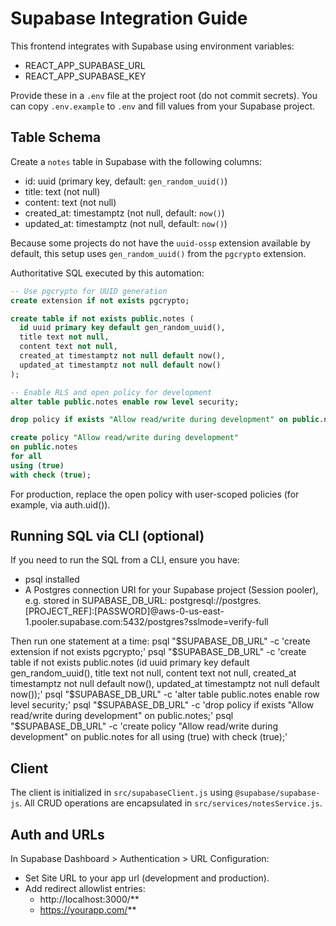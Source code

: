 # Supabase Integration Guide

This frontend integrates with Supabase using environment variables:
- REACT_APP_SUPABASE_URL
- REACT_APP_SUPABASE_KEY

Provide these in a `.env` file at the project root (do not commit secrets). You can copy `.env.example` to `.env` and fill values from your Supabase project.

## Table Schema

Create a `notes` table in Supabase with the following columns:

- id: uuid (primary key, default: `gen_random_uuid()`)
- title: text (not null)
- content: text (not null)
- created_at: timestamptz (not null, default: `now()`)
- updated_at: timestamptz (not null, default: `now()`)

Because some projects do not have the `uuid-ossp` extension available by default, this setup uses `gen_random_uuid()` from the `pgcrypto` extension.

Authoritative SQL executed by this automation:

```sql
-- Use pgcrypto for UUID generation
create extension if not exists pgcrypto;

create table if not exists public.notes (
  id uuid primary key default gen_random_uuid(),
  title text not null,
  content text not null,
  created_at timestamptz not null default now(),
  updated_at timestamptz not null default now()
);

-- Enable RLS and open policy for development
alter table public.notes enable row level security;

drop policy if exists "Allow read/write during development" on public.notes;

create policy "Allow read/write during development"
on public.notes
for all
using (true)
with check (true);
```

For production, replace the open policy with user-scoped policies (for example, via auth.uid()).

## Running SQL via CLI (optional)

If you need to run the SQL from a CLI, ensure you have:
- psql installed
- A Postgres connection URI for your Supabase project (Session pooler), e.g. stored in SUPABASE_DB_URL:
  postgresql://postgres.[PROJECT_REF]:[PASSWORD]@aws-0-us-east-1.pooler.supabase.com:5432/postgres?sslmode=verify-full

Then run one statement at a time:
psql "$SUPABASE_DB_URL" -c 'create extension if not exists pgcrypto;'
psql "$SUPABASE_DB_URL" -c 'create table if not exists public.notes (id uuid primary key default gen_random_uuid(), title text not null, content text not null, created_at timestamptz not null default now(), updated_at timestamptz not null default now());'
psql "$SUPABASE_DB_URL" -c 'alter table public.notes enable row level security;'
psql "$SUPABASE_DB_URL" -c 'drop policy if exists "Allow read/write during development" on public.notes;'
psql "$SUPABASE_DB_URL" -c 'create policy "Allow read/write during development" on public.notes for all using (true) with check (true);'

## Client

The client is initialized in `src/supabaseClient.js` using `@supabase/supabase-js`.
All CRUD operations are encapsulated in `src/services/notesService.js`.

## Auth and URLs

In Supabase Dashboard > Authentication > URL Configuration:
- Set Site URL to your app url (development and production).
- Add redirect allowlist entries:
  - http://localhost:3000/**
  - https://yourapp.com/**

